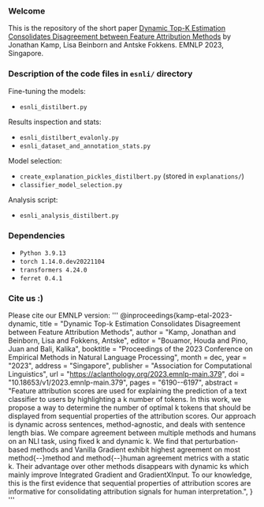 ### Welcome
This is the repository of the short paper [Dynamic Top-K Estimation Consolidates Disagreement between Feature 
Attribution Methods](https://arxiv.org/abs/2310.05619) by Jonathan Kamp, Lisa Beinborn and Antske Fokkens. EMNLP 2023, 
Singapore.

### Description of the code files in `esnli/` directory
Fine-tuning the models:
* `esnli_distilbert.py`

Results inspection and stats:
* `esnli_distilbert_evalonly.py`
* `esnli_dataset_and_annotation_stats.py`

Model selection:
* `create_explanation_pickles_distilbert.py` (stored in `explanations/`)
* `classifier_model_selection.py`

Analysis script:
* `esnli_analysis_distilbert.py`

### Dependencies
* `Python 3.9.13`
* `torch 1.14.0.dev20221104`
* `transformers 4.24.0`
* `ferret 0.4.1`


### Cite us :)
Please cite our EMNLP version:
'''
@inproceedings{kamp-etal-2023-dynamic,
    title = "Dynamic Top-k Estimation Consolidates Disagreement between Feature Attribution Methods",
    author = "Kamp, Jonathan  and
      Beinborn, Lisa  and
      Fokkens, Antske",
    editor = "Bouamor, Houda  and
      Pino, Juan  and
      Bali, Kalika",
    booktitle = "Proceedings of the 2023 Conference on Empirical Methods in Natural Language Processing",
    month = dec,
    year = "2023",
    address = "Singapore",
    publisher = "Association for Computational Linguistics",
    url = "https://aclanthology.org/2023.emnlp-main.379",
    doi = "10.18653/v1/2023.emnlp-main.379",
    pages = "6190--6197",
    abstract = "Feature attribution scores are used for explaining the prediction of a text classifier to users by highlighting a k number of tokens. In this work, we propose a way to determine the number of optimal k tokens that should be displayed from sequential properties of the attribution scores. Our approach is dynamic across sentences, method-agnostic, and deals with sentence length bias. We compare agreement between multiple methods and humans on an NLI task, using fixed k and dynamic k. We find that perturbation-based methods and Vanilla Gradient exhibit highest agreement on most method{--}method and method{--}human agreement metrics with a static k. Their advantage over other methods disappears with dynamic ks which mainly improve Integrated Gradient and GradientXInput. To our knowledge, this is the first evidence that sequential properties of attribution scores are informative for consolidating attribution signals for human interpretation.",
}
'''
